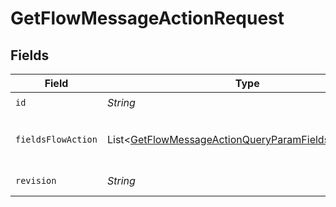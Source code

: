# GetFlowMessageActionRequest


## Fields

| Field                                                                                                                              | Type                                                                                                                               | Required                                                                                                                           | Description                                                                                                                        |
| ---------------------------------------------------------------------------------------------------------------------------------- | ---------------------------------------------------------------------------------------------------------------------------------- | ---------------------------------------------------------------------------------------------------------------------------------- | ---------------------------------------------------------------------------------------------------------------------------------- |
| `id`                                                                                                                               | *String*                                                                                                                           | :heavy_check_mark:                                                                                                                 | N/A                                                                                                                                |
| `fieldsFlowAction`                                                                                                                 | List\<[GetFlowMessageActionQueryParamFieldsFlowAction](../../models/operations/GetFlowMessageActionQueryParamFieldsFlowAction.md)> | :heavy_minus_sign:                                                                                                                 | For more information please visit https://developers.klaviyo.com/en/v2024-10-15/reference/api-overview#sparse-fieldsets            |
| `revision`                                                                                                                         | *String*                                                                                                                           | :heavy_check_mark:                                                                                                                 | API endpoint revision (format: YYYY-MM-DD[.suffix])                                                                                |